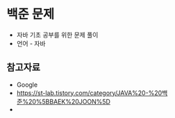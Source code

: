 # 백준 문제 

* 자바 기초 공부를 위한 문제 풀이
* 언어 - 자바


## 참고자료
* Google
* https://st-lab.tistory.com/category/JAVA%20-%20백준%20%5BBAEK%20JOON%5D
* 
</br>




